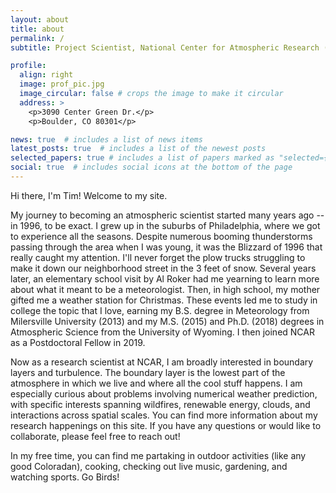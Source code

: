 ```yaml
---
layout: about
title: about
permalink: /
subtitle: Project Scientist, National Center for Atmospheric Research (NCAR)

profile:
  align: right
  image: prof_pic.jpg
  image_circular: false # crops the image to make it circular
  address: >
    <p>3090 Center Green Dr.</p>
    <p>Boulder, CO 80301</p>

news: true  # includes a list of news items
latest_posts: true  # includes a list of the newest posts
selected_papers: true # includes a list of papers marked as "selected={true}"
social: true  # includes social icons at the bottom of the page
---
```


Hi there, I'm Tim! Welcome to my site.

<!-- My journey to becoming an atmospheric scientist started many years ago -- in 1996, to be exact. I grew up in the suburbs of Philadelphia, where we got to experience all the seasons. Despite numerous booming thunderstorms passing through the area when I was young, it was the Blizzard of 1996 that really caught my attention. I'll never forget the plow trucks struggling to make it down our neighborhood street in the 3 feet of snow. Several years later, an elementary school visit by Al Roker had me yearning to learn more about what it meant to be a meteorologist. Then, in highschool, my mother gifted me a weather station for Christmas. Little did she know that she had created a monster! I was determined to develop a website to inform the locals about the current conditions based on my weather station. And now, here I am nearly 20 years later, fortunate enough to be working at a place I could have only dreamt of as a little kid. -->

My journey to becoming an atmospheric scientist started many years ago -- in 1996, to be exact. I grew up in the suburbs of Philadelphia, where we got to experience all the seasons. Despite numerous booming thunderstorms passing through the area when I was young, it was the Blizzard of 1996 that really caught my attention. I'll never forget the plow trucks struggling to make it down our neighborhood street in the 3 feet of snow. Several years later, an elementary school visit by Al Roker had me yearning to learn more about what it meant to be a meteorologist. Then, in high school, my mother gifted me a weather station for Christmas. These events led me to study in college the topic that I love, earning my B.S. degree in Meteorology from Milersville University (2013) and my M.S. (2015) and Ph.D. (2018) degrees in Atmospheric Science from the University of Wyoming. I then joined NCAR as a Postdoctoral Fellow in 2019.

Now as a research scientist at NCAR, I am broadly interested in boundary layers and turbulence. The boundary layer is the lowest part of the atmosphere in which we live and where all the cool stuff happens. I am especially curious about problems involving numerical weather prediction, with specific interests spanning wildfires, renewable energy, clouds, and interactions across spatial scales. You can find more information about my research happenings on this site. If you have any questions or would like to collaborate, please feel free to reach out!

In my free time, you can find me partaking in outdoor activities (like any good Coloradan), cooking, checking out live music, gardening, and watching sports. Go Birds!
